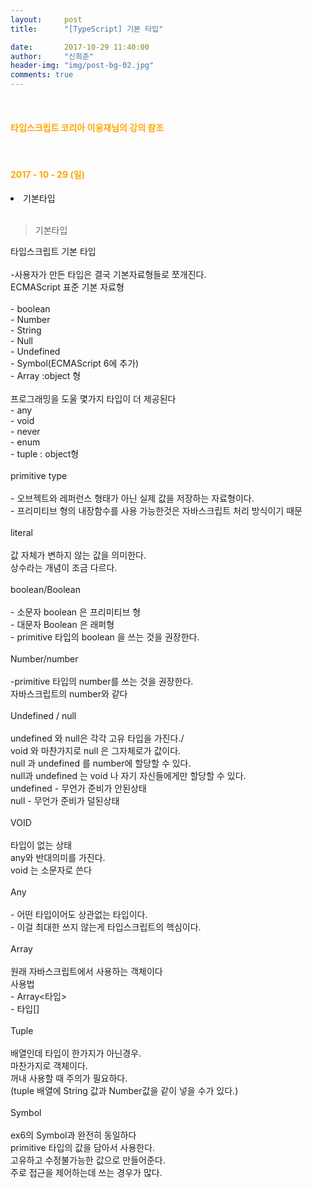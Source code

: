 ```yaml
---
layout:     post
title:      "[TypeScript] 기본 타입"

date:       2017-10-29 11:40:00
author:     "신희준"
header-img: "img/post-bg-02.jpg"
comments: true
---
```


<meta name="description" content="Spring스프링 애너테이션 Annotation정리 @Autowired,@Qualifier,@Resource,@Component,@PostConstruct,@Aspect
,@AOP,@POINTCUT,@AROUND,@ADVICE,@RequestMapping,@REPOSITORY,@SERVICE,@COMPONENT
">
<br>
<H4 style ="font-weight:bold; color:orange;"> 타입스크립트 코리아 이웅재님의 강의 참조</H4>
<br>
<H4 style ="font-weight:bold; color : orange">2017 - 10 - 29 (일)</H4>
<li>기본타입</li>

<br>

>기본타입

<p style="font-size:14px;">
타입스크립트 기본 타입
<br><br>
-사용자가 만든 타입은 결국 기본자료형들로 쪼개진다.
<br>
ECMAScript 표준 기본 자료형
<br><br>
- boolean
<br>
- Number
<br>
- String
<br>
- Null
<br>
- Undefined
<br>
- Symbol(ECMAScript 6에 추가)
<br>
- Array :object 형
<br><br>
프로그래밍을 도울 몇가지 타입이 더 제공된다
<br>
- any
<br>
- void
<br>
- never
<br>
- enum
<br>
- tuple : object형
<br><br>
primitive type
<br><br>
- 오브젝트와 레퍼런스 형태가 아닌 실제 값을 저장하는 자료형이다.
<br>
- 프리미티브 형의 내장함수를 사용 가능한것은 자바스크립트 처리 방식이기 때문
<br><br>
literal
<br><br>
값 자체가 변하지 않는 값을 의미한다.
<br>
상수라는 개념이 조금 다르다.
<br><br>
boolean/Boolean
<br><br>
- 소문자 boolean 은 프리미티브 형
<br>
- 대문자 Boolean 은 래퍼형
<br>
- primitive 타입의 boolean 을 쓰는 것을 권장한다.
<br><br>
Number/number
<br><br>
-primitive 타입의 number를 쓰는 것을 권장한다.
<br>
자바스크립트의 number와 같다
<br><br>
Undefined / null
<br><br>
undefined 와 null은 각각 고유 타입을 가진다./
<br>
void 와 마찬가지로 null 은 그자체로가 값이다.
<br>
null 과 undefined 를 number에 할당할 수 있다.
<br>
null과 undefined 는 void 나 자기 자신들에게만 할당할 수 있다.
<br>
undefined - 무언가 준비가 안된상태
<br>
null - 무언가 준비가 덜된상태
<br><br>
VOID
<br><br>
타입이 없는 상태
<br>
any와 반대의미를 가진다.
<br>
void 는 소문자로 쓴다
<br><br>
Any
<br><br>
- 어떤 타입이어도 상관없는 타입이다.
<br>
- 이걸 최대한 쓰지 않는게 타입스크립트의 핵심이다.
<br><br>
Array
<br><br>
원래 자바스크립트에서 사용하는 객체이다
<br>
사용법
<br>
- Array<타입>
<br>
-   타입[]
<br><br>
 Tuple
<br><br>
배열인데 타입이 한가지가 아닌경우.
<br>
마찬가지로 객체이다.
<br>
꺼내 사용할 때 주의가 필요하다.
<br>
(tuple 배열에 String 값과 Number값을 같이 넣을 수가 있다.)
<br><br>
Symbol
<br><br>
ex6의 Symbol과 완전히 동일하다
<br>
primitive 타입의 값을 담아서 사용한다.
<br>
고유하고 수정불가능한 값으로 만들어준다.
<br>
주로 접근을 제어하는데 쓰는 경우가 많다.
</p>
